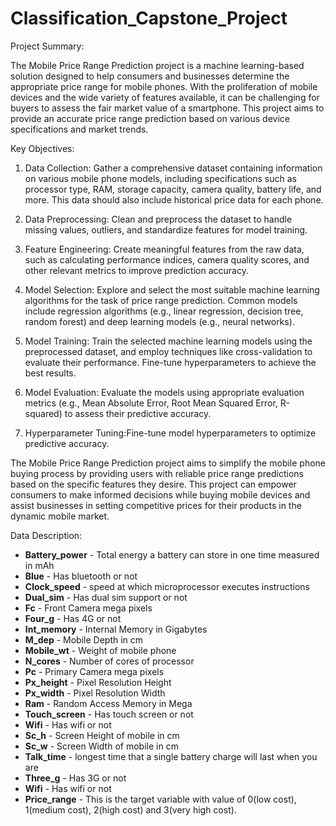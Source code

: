 # Classification_Capstone_Project

Project Summary:

The Mobile Price Range Prediction project is a machine learning-based solution designed to help consumers and businesses determine the appropriate price range for mobile phones. With the proliferation of mobile devices and the wide variety of features available, it can be challenging for buyers to assess the fair market value of a smartphone. This project aims to provide an accurate price range prediction based on various device specifications and market trends.

Key Objectives:

1) Data Collection: Gather a comprehensive dataset containing information on various mobile phone models, including specifications such as processor type, RAM, storage capacity, camera quality, battery life, and more. This data should also include historical price data for each phone.

2) Data Preprocessing: Clean and preprocess the dataset to handle missing values, outliers, and standardize features for model training.

3) Feature Engineering: Create meaningful features from the raw data, such as calculating performance indices, camera quality scores, and other relevant metrics to improve prediction accuracy.

4) Model Selection: Explore and select the most suitable machine learning algorithms for the task of price range prediction. Common models include regression algorithms (e.g., linear regression, decision tree, random forest) and deep learning models (e.g., neural networks).

5) Model Training: Train the selected machine learning models using the preprocessed dataset, and employ techniques like cross-validation to evaluate their performance. Fine-tune hyperparameters to achieve the best results.

6) Model Evaluation: Evaluate the models using appropriate evaluation metrics (e.g., Mean Absolute Error, Root Mean Squared Error, R-squared) to assess their predictive accuracy.

7) Hyperparameter Tuning:Fine-tune model hyperparameters to optimize predictive accuracy.

The Mobile Price Range Prediction project aims to simplify the mobile phone buying process by providing users with reliable price range predictions based on the specific features they desire. This project can empower consumers to make informed decisions while buying mobile devices and assist businesses in setting competitive prices for their products in the dynamic mobile market.

 Data Description:

 *  **Battery_power** - Total energy a battery can store in one time measured in mAh
*   **Blue** - Has bluetooth or not
*   **Clock_speed** - speed at which microprocessor executes instructions
*   **Dual_sim** - Has dual sim support or not
*   **Fc** - Front Camera mega pixels
*  **Four_g** - Has 4G or not
*  **Int_memory** - Internal Memory in Gigabytes
*   **M_dep** - Mobile Depth in cm
*   **Mobile_wt** - Weight of mobile phone
*   **N_cores** - Number of cores of processor
*   **Pc** - Primary Camera mega pixels
*   **Px_height** - Pixel Resolution Height
*   **Px_width** - Pixel Resolution Width
*   **Ram** - Random Access Memory in Mega
*   **Touch_screen** - Has touch screen or not
*   **Wifi** - Has wifi or not
*  **Sc_h** - Screen Height of mobile in cm
*   **Sc_w** - Screen Width of mobile in cm
*   **Talk_time** - longest time that a single battery charge will last when you are
*   **Three_g** - Has 3G or not
*   **Wifi** - Has wifi or not
*  **Price_range** - This is the target variable with value of 0(low cost), 1(medium cost),
2(high cost) and 3(very high cost).
